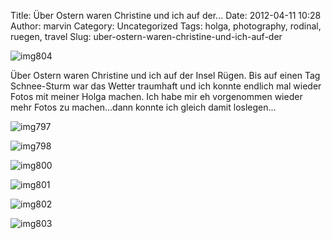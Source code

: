 Title: Über Ostern waren Christine und ich auf der...
Date: 2012-04-11 10:28
Author: marvin
Category: Uncategorized
Tags: holga, photography, rodinal, ruegen, travel
Slug: uber-ostern-waren-christine-und-ich-auf-der

![img804]({filename}/images/7067252991_336518572b_b.jpg)

Über Ostern waren Christine und ich auf der Insel Rügen. Bis auf einen
Tag Schnee-Sturm war das Wetter traumhaft und ich konnte endlich mal
wieder Fotos mit meiner Holga machen. Ich habe mir eh vorgenommen wieder
mehr Fotos zu machen...dann konnte ich gleich damit loslegen...

![img797]({filename}/images/6921176302_c6caa9df27_b.jpg)

![img798]({filename}/images/7067255663_777211ea0d_b.jpg)

![img800]({filename}/images/6921175258_db11ca5f70_b.jpg)

![img801]({filename}/images/7067254671_e97afdd5e7_b.jpg)

![img802]({filename}/images/7067254183_2b63dd20ce_b.jpg)

![img803]({filename}/images/6921173946_493635bd9c_b.jpg)


